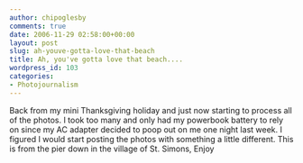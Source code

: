 ```yaml
---
author: chipoglesby
comments: true
date: 2006-11-29 02:58:00+00:00
layout: post
slug: ah-youve-gotta-love-that-beach
title: Ah, you've gotta love that beach....
wordpress_id: 103
categories:
- Photojournalism
---
```


Back from my mini Thanksgiving holiday and just now starting to process all of the photos.  I took too many and only had my powerbook battery to rely on since my AC adapter decided to poop out on me one night last week.  I figured I would start posting the photos with something a little different.  This is from the pier down in the village of St. Simons, Enjoy![![](http://photos1.blogger.com/x/blogger2/1441/2633/400/313241/IMG_5947.jpg)](http://photos1.blogger.com/x/blogger2/1441/2633/1600/413671/IMG_5947.jpg)
